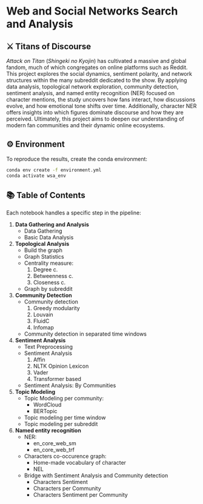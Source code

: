 # Web and Social Networks Search and Analysis

## ⚔️ Titans of Discourse

_Attack on Titan_ (_Shingeki no Kyojin_) has cultivated a massive and global fandom, much of which congregates on online platforms such as Reddit. This project explores the social dynamics, sentiment polarity, and network structures within the many subreddit dedicated to the show. By applying data analysis, topological network exploration, community detection, sentiment analysis, and named entity recognition (NER) focused on character mentions, the study uncovers how fans interact, how discussions evolve, and how emotional tone shifts over time. Additionally, character NER offers insights into which figures dominate discourse and how they are perceived. Ultimately, this project aims to deepen our understanding of modern fan communities and their dynamic online ecosystems.

## ⚙️ Environment

To reproduce the results, create the conda environment:

```bash
conda env create -f environment.yml
conda activate wsa_env
```

## 📚 Table of Contents

Each notebook handles a specific step in the pipeline:

1. **Data Gathering and Analysis**
   - Data Gathering
   - Basic Data Analysis
2. **Topological Analysis**
   - Build the graph
   - Graph Statistics
   - Centrality measure:
     1. Degree c.
     2. Betweenness c.
     3. Closeness c.
   - Graph by subreddit
3. **Community Detection**
   - Community detection
     1. Greedy modularity
     2. Louvain
     3. FluidC
     4. Infomap
   - Community detection in separated time windows
4. **Sentiment Analysis**
   - Text Preprocessing
   - Sentiment Analysis
     1. Affin
     2. NLTK Opinion Lexicon
     3. Vader
     4. Transformer based
   - Sentiment Analysis: By Communities
5. **Topic Modeling**
   - Topic Modeling per community:
     - WordCloud
     - BERTopic
   - Topic modeling per time window
   - Topic modeling per subreddit
6. **Named entity recognition**
   - NER:
     - en_core_web_sm
     - en_core_web_trf
   - Characters co-occurence graph:
     - Home-made vocabulary of character
     - NEL
   - Bridge with Sentiment Analysis and Community detection
     - Characters Sentiment
     - Characters per Community
     - Characters Sentiment per Community
